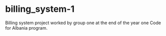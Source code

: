 # billing_system-1
Billing system project worked by group one at the end of the year one Code for Albania program. 
